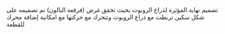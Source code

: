  تصميم نهاية  المؤثرة لذراع الروبوت بحيث تخقق غرض (فرقعة البالون) تم تصميمه على شكل سكين تربطت مع ذراع الروبوت وتتحرك  مع حركتها
مع امكانية إضافة محرك  للقطعة 
